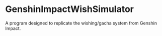 # GenshinImpactWishSimulator
A program designed to replicate the wishing/gacha system from Genshin Impact.
